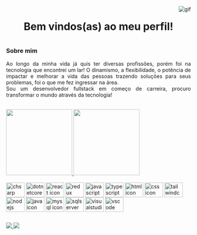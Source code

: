 <img align="right" alt="gif" src="https://media.tenor.com/71NBbJbImX0AAAAi/sonic-sonic-the-hedgehog.gif"/>

<h1 align="center">
  Bem vindos(as) ao meu perfil!
<h1/> 
  
### Sobre mim
<p align="justify">
  Ao longo da minha vida já quis ter diversas profissões, porém foi na tecnologia que encontrei um lar! O dinamismo, a flexibilidade, 
  o potência de impactar e melhorar a vida das pessoas trazendo soluções para seus problemas, foi o que me fez ingressar na área. <br>
  Sou um desenvolvedor fullstack em começo de carreira, procuro transformar o mundo através da tecnologia!
</p>  
<br>

<div>
  <a href="https://github.com/JP328"/> 
  <img height="180em" src="https://github-readme-stats.vercel.app/api?username=JP328&show_icons=true&theme=dracula"/>
  <img height="180em" src="https://github-readme-stats.vercel.app/api/top-langs/?username=JP328&layout=compact&theme=dracula"/>
</div>
    

<div style="display: inline-block;">
  <br>
  <img align="center" alt="chsarp icon" height="40" width="50" src="https://cdn.jsdelivr.net/gh/devicons/devicon/icons/csharp/csharp-original.svg"/>
  <img align="center" alt="dotnetcore icon" height="40" width="50" src="https://cdn.jsdelivr.net/gh/devicons/devicon/icons/dotnetcore/dotnetcore-original.svg"/>
  <img align="center" alt="react icon" height="40" width="50" src="https://cdn.jsdelivr.net/gh/devicons/devicon/icons/react/react-original.svg"/>
  <img align="center" alt="redux icon" height="40" width="50" src="https://cdn.jsdelivr.net/gh/devicons/devicon/icons/redux/redux-original.svg"/>
  <img align="center" alt="javascript icon" height="40" width="50" src="https://cdn.jsdelivr.net/gh/devicons/devicon/icons/javascript/javascript-plain.svg"/>
  <img align="center" alt="typescript icon" height="40" width="50" src="https://cdn.jsdelivr.net/gh/devicons/devicon/icons/typescript/typescript-original.svg"/>
  <img align="center" alt="html icon" height="40" width="50" src="https://cdn.jsdelivr.net/gh/devicons/devicon/icons/html5/html5-original.svg"/>
  <img align="center" alt="css icon" height="40" width="50" src="https://cdn.jsdelivr.net/gh/devicons/devicon/icons/css3/css3-original.svg"/>
  <img align="center" alt="tailwindcss icon" height="40" width="50" src="https://cdn.jsdelivr.net/gh/devicons/devicon/icons/tailwindcss/tailwindcss-plain.svg"/>
  <img align="center" alt="nodejs icon" height="40" width="50" src="https://cdn.jsdelivr.net/gh/devicons/devicon/icons/nodejs/nodejs-original.svg"/>
  <img align="center" alt="java icon" height="40" width="50" src="https://cdn.jsdelivr.net/gh/devicons/devicon/icons/java/java-original-wordmark.svg"/>
  <img align="center" alt="mysql icon" height="40" width="50" src="https://cdn.jsdelivr.net/gh/devicons/devicon/icons/mysql/mysql-original-wordmark.svg"/>
  <img align="center" alt="sqlserver icon" height="40" width="50" src="https://cdn.jsdelivr.net/gh/devicons/devicon/icons/microsoftsqlserver/microsoftsqlserver-plain-wordmark.svg"/>
  <img align="center" alt="visualstudio icon" height="40" width="50" src="https://cdn.jsdelivr.net/gh/devicons/devicon/icons/visualstudio/visualstudio-plain.svg"/>
  <img align="center" alt="vscode icon" height="40" width="50" src="https://cdn.jsdelivr.net/gh/devicons/devicon/icons/vscode/vscode-original.svg"/>
</div>

##
<div>
  <a href="https://www.linkedin.com/in/joaopedrodamaia/" target="_blank">
    <img src="https://img.shields.io/badge/LinkedIn-0077B5?style=for-the-badge&logo=linkedin&logoColor=white" />
  </a>
  
  <a href="mailto:joaopedrodamaia04@gmail.com" target="_blank">
    <img src="https://img.shields.io/badge/Gmail-D14836?style=for-the-badge&logo=gmail&logoColor=white" />
  </a>
</div>






